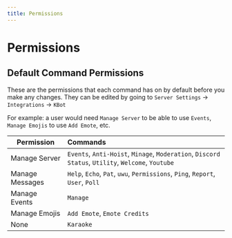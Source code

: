 ```yaml
---
title: Permissions
---
```


# Permissions

## Default Command Permissions

These are the permissions that each command has on by default before you make any changes. They can be edited by going to `Server Settings` -> `Integrations` -> `KBot`

For example: a user would need `Manage Server` to be able to use `Events`, `Manage Emojis` to use `Add Emote`, etc.

| Permission      | Commands                                                                                          |
| --------------- | :------------------------------------------------------------------------------------------------ |
| Manage Server   | `Events`, `Anti-Hoist`, `Minage`, `Moderation`, `Discord Status`, `Utility`, `Welcome`, `Youtube` |
| Manage Messages | `Help`, `Echo`, `Pat`, `uwu`, `Permissions`, `Ping`, `Report`, `User`, `Poll`                     |
| Manage Events   | `Manage`                                                                                          |
| Manage Emojis   | `Add Emote`, `Emote Credits`                                                                      |
| None            | `Karaoke`                                                                                         |
